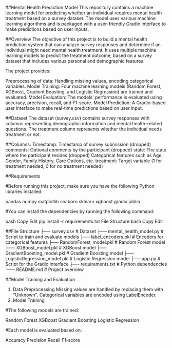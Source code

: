 ##Mental Health Prediction Model
This repository contains a machine learning model for predicting whether an individual requires mental health treatment based on a survey dataset. The model uses various machine learning algorithms and is packaged with a user-friendly Gradio interface to make predictions based on user inputs.

##Overview
The objective of this project is to build a mental health prediction system that can analyze survey responses and determine if an individual might need mental health treatment. It uses multiple machine learning models to predict the treatment outcome, based on a survey dataset that includes various personal and demographic features.

The project provides:

Preprocessing of data: Handling missing values, encoding categorical variables.
Model Training: Four machine learning models (Random Forest, XGBoost, Gradient Boosting, and Logistic Regression) are trained and evaluated.
Model Evaluation: The models' performance is evaluated using accuracy, precision, recall, and F1-score.
Model Prediction: A Gradio-based user interface to make real-time predictions based on user input.

##Dataset
The dataset (survey.csv) contains survey responses with columns representing demographic information and mental health-related questions. The treatment column represents whether the individual needs treatment or not.

##Columns:
Timestamp: Timestamp of survey submission (dropped)
comments: Optional comments by the participant (dropped)
state: The state where the participant resides (dropped)
Categorical features such as Age, Gender, Family History, Care Options, etc.
treatment: Target variable (1 for treatment needed, 0 for no treatment needed)

##Requirements

#Before running this project, make sure you have the following Python libraries installed:

pandas
numpy
matplotlib
seaborn
sklearn
xgboost
gradio
joblib

#You can install the dependencies by running the following command:

bash
Copy
Edit
pip install -r requirements.txt
File Structure
bash
Copy
Edit

##File Structure
├── survey.csv                     # Dataset
├── mental_health_model.py         # Script to train and evaluate models
├── label_encoders.pkl             # Encoders for categorical features
├── RandomForest_model.pkl         # Random Forest model
├── XGBoost_model.pkl              # XGBoost model
├── GradientBoosting_model.pkl     # Gradient Boosting model
├── LogisticRegression_model.pkl   # Logistic Regression model
├── app.py                         # Script for the Gradio interface
├── requirements.txt               # Python dependencies
└── README.md                      # Project overview

##Model Training and Evaluation
1. Data Preprocessing
Missing values are handled by replacing them with "Unknown".
Categorical variables are encoded using LabelEncoder.
2. Model Training
   
#The following models are trained:

Random Forest
XGBoost
Gradient Boosting
Logistic Regression

#Each model is evaluated based on:

Accuracy
Precision
Recall
F1-score
